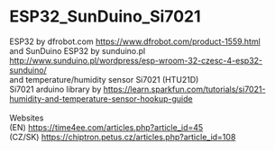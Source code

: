 # ESP32_SunDuino_Si7021 <br>
ESP32 by dfrobot.com https://www.dfrobot.com/product-1559.html <br>
and SunDuino ESP32 by sunduino.pl http://www.sunduino.pl/wordpress/esp-wroom-32-czesc-4-esp32-sunduino/ <br>
and temperature/humidity sensor Si7021 (HTU21D)<br>
Si7021 arduino library by https://learn.sparkfun.com/tutorials/si7021-humidity-and-temperature-sensor-hookup-guide <br>
<br>
Websites<br> 
(EN) https://time4ee.com/articles.php?article_id=45<br>
(CZ/SK) https://chiptron.petus.cz/articles.php?article_id=108
